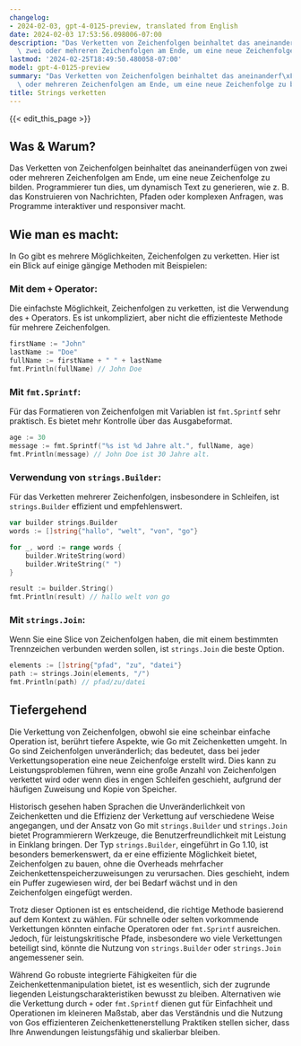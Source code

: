 ```yaml
---
changelog:
- 2024-02-03, gpt-4-0125-preview, translated from English
date: 2024-02-03 17:53:56.098006-07:00
description: "Das Verketten von Zeichenfolgen beinhaltet das aneinanderf\xFCgen von\
  \ zwei oder mehreren Zeichenfolgen am Ende, um eine neue Zeichenfolge zu bilden.\u2026"
lastmod: '2024-02-25T18:49:50.480058-07:00'
model: gpt-4-0125-preview
summary: "Das Verketten von Zeichenfolgen beinhaltet das aneinanderf\xFCgen von zwei\
  \ oder mehreren Zeichenfolgen am Ende, um eine neue Zeichenfolge zu bilden.\u2026"
title: Strings verketten
---
```


{{< edit_this_page >}}

## Was & Warum?

Das Verketten von Zeichenfolgen beinhaltet das aneinanderfügen von zwei oder mehreren Zeichenfolgen am Ende, um eine neue Zeichenfolge zu bilden. Programmierer tun dies, um dynamisch Text zu generieren, wie z. B. das Konstruieren von Nachrichten, Pfaden oder komplexen Anfragen, was Programme interaktiver und responsiver macht.

## Wie man es macht:

In Go gibt es mehrere Möglichkeiten, Zeichenfolgen zu verketten. Hier ist ein Blick auf einige gängige Methoden mit Beispielen:

### Mit dem `+` Operator:
Die einfachste Möglichkeit, Zeichenfolgen zu verketten, ist die Verwendung des `+` Operators. Es ist unkompliziert, aber nicht die effizienteste Methode für mehrere Zeichenfolgen.
```go
firstName := "John"
lastName := "Doe"
fullName := firstName + " " + lastName
fmt.Println(fullName) // John Doe
```

### Mit `fmt.Sprintf`:
Für das Formatieren von Zeichenfolgen mit Variablen ist `fmt.Sprintf` sehr praktisch. Es bietet mehr Kontrolle über das Ausgabeformat.
```go
age := 30
message := fmt.Sprintf("%s ist %d Jahre alt.", fullName, age)
fmt.Println(message) // John Doe ist 30 Jahre alt.
```

### Verwendung von `strings.Builder`:
Für das Verketten mehrerer Zeichenfolgen, insbesondere in Schleifen, ist `strings.Builder` effizient und empfehlenswert.
```go
var builder strings.Builder
words := []string{"hallo", "welt", "von", "go"}

for _, word := range words {
    builder.WriteString(word)
    builder.WriteString(" ")
}

result := builder.String()
fmt.Println(result) // hallo welt von go 
```

### Mit `strings.Join`:
Wenn Sie eine Slice von Zeichenfolgen haben, die mit einem bestimmten Trennzeichen verbunden werden sollen, ist `strings.Join` die beste Option.
```go
elements := []string{"pfad", "zu", "datei"}
path := strings.Join(elements, "/")
fmt.Println(path) // pfad/zu/datei
```

## Tiefergehend

Die Verkettung von Zeichenfolgen, obwohl sie eine scheinbar einfache Operation ist, berührt tiefere Aspekte, wie Go mit Zeichenketten umgeht. In Go sind Zeichenfolgen unveränderlich; das bedeutet, dass bei jeder Verkettungsoperation eine neue Zeichenfolge erstellt wird. Dies kann zu Leistungsproblemen führen, wenn eine große Anzahl von Zeichenfolgen verkettet wird oder wenn dies in engen Schleifen geschieht, aufgrund der häufigen Zuweisung und Kopie von Speicher.

Historisch gesehen haben Sprachen die Unveränderlichkeit von Zeichenketten und die Effizienz der Verkettung auf verschiedene Weise angegangen, und der Ansatz von Go mit `strings.Builder` und `strings.Join` bietet Programmierern Werkzeuge, die Benutzerfreundlichkeit mit Leistung in Einklang bringen. Der Typ `strings.Builder`, eingeführt in Go 1.10, ist besonders bemerkenswert, da er eine effiziente Möglichkeit bietet, Zeichenfolgen zu bauen, ohne die Overheads mehrfacher Zeichenkettenspeicherzuweisungen zu verursachen. Dies geschieht, indem ein Puffer zugewiesen wird, der bei Bedarf wächst und in den Zeichenfolgen eingefügt werden.

Trotz dieser Optionen ist es entscheidend, die richtige Methode basierend auf dem Kontext zu wählen. Für schnelle oder selten vorkommende Verkettungen könnten einfache Operatoren oder `fmt.Sprintf` ausreichen. Jedoch, für leistungskritische Pfade, insbesondere wo viele Verkettungen beteiligt sind, könnte die Nutzung von `strings.Builder` oder `strings.Join` angemessener sein.

Während Go robuste integrierte Fähigkeiten für die Zeichenkettenmanipulation bietet, ist es wesentlich, sich der zugrunde liegenden Leistungscharakteristiken bewusst zu bleiben. Alternativen wie die Verkettung durch `+` oder `fmt.Sprintf` dienen gut für Einfachheit und Operationen im kleineren Maßstab, aber das Verständnis und die Nutzung von Gos effizienteren Zeichenkettenerstellung Praktiken stellen sicher, dass Ihre Anwendungen leistungsfähig und skalierbar bleiben.
